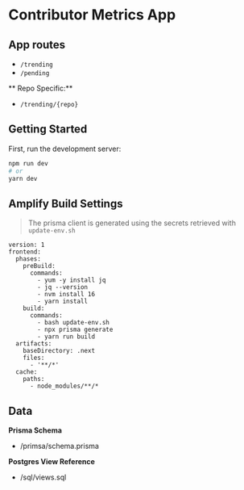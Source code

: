 # Contributor Metrics App

## App routes

- `/trending`
- `/pending`

** Repo Specific:**

- `/trending/{repo}`

## Getting Started

First, run the development server:

```bash
npm run dev
# or
yarn dev
```

## Amplify Build Settings

> The prisma client is generated using the secrets retrieved with `update-env.sh`

```
version: 1
frontend:
  phases:
    preBuild:
      commands:
        - yum -y install jq
        - jq --version
        - nvm install 16
        - yarn install
    build:
      commands:
        - bash update-env.sh
        - npx prisma generate
        - yarn run build
  artifacts:
    baseDirectory: .next
    files:
      - '**/*'
  cache:
    paths:
      - node_modules/**/*
```

## Data

**Prisma Schema**

- /primsa/schema.prisma

**Postgres View Reference**

- /sql/views.sql
